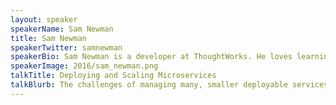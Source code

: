 ```yaml
---
layout: speaker
speakerName: Sam Newman
title: Sam Newman
speakerTwitter: samnewman
speakerBio: Sam Newman is a developer at ThoughtWorks. He loves learning new things and helping people build better systems. He splits his time between consulting for clients, speaking at conferences and helping build ThoughtWorks own internal systems.
speakerImage: 2016/sam_newman.png
talkTitle: Deploying and Scaling Microservices
talkBlurb: The challenges of managing many, smaller deployable services mean that what we need in terms of deployment platforms are very different to what was needed before. But few areas of software technology have been experiencing as much innovation and churn as the deployment options available for microservice architectures. From appication containers, to docker, to mesos and beyond, this talk will break apart the myriad challenges that can come from managing microservices at scale, and how to pick the right technologies for you.
---
```

